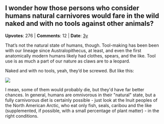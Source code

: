 ## I wonder how those persons who consider humans natural carnivores would fare in the wild naked and with no tools against other animals?
    
**Upvotes**: 276 | **Comments**: 12 | **Date**: [3y](https://www.quora.com/I-wonder-how-those-persons-who-consider-humans-natural-carnivores-would-fare-in-the-wild-naked-and-with-no-tools-against-other-animals/answer/Gary-Meaney)

That’s not the natural state of humans, though. Tool-making has been been with our lineage since Australopithecus, at least, and even the first anatomically modern humans likely had clothes, spears, and the like. Tool use is as much a part of our nature as claws are to a leopard.

Naked and with no tools, yeah, they’d be screwed. But like this:

![](https://qph.fs.quoracdn.net/main-qimg-beb90c510f8dbcccfd7793a5f669d476-lq)

I mean, some of them would probably die, but they'd have far better chances. In general, humans are omnivorous in their "natural" state, but a fully carnivorous diet is certainly possible - just look at the Inuit peoples of the North American Arctic, who eat only fish, seals, caribou and the like (supplemented, if possible, with a small percentage of plant matter) - in the right conditions.

